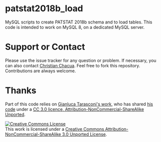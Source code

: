 # patstat2018b_load

MySQL scripts to create PATSTAT 2018b schema and to load tables. This code is intended to work on MySQL 8, on a dedicated MySQL server.

# Support or Contact
Please use the issue tracker for any question or problem. If necessary, you can also contact [Christian Chacua](mailto:christian-mauricio.chacua-delgado@u-bordeaux.fr). 
Feel free to fork this repository. Contributions are always welcome. 

# Thanks

Part of this code relies on [Gianluca Tarasconi's work](http://rawpatentdata.blogspot.com/), who has shared [his code](http://rawpatentdata.blogspot.com/2018/10/patstat-autumn-2018-mysql-upload-scripts.html) under a [CC 3.0 licence, Attribution-NonCommercial-ShareAlike Unported](https://creativecommons.org/licenses/by-nc-sa/3.0/).



[![Creative Commons License](https://i.creativecommons.org/l/by-nc-sa/3.0/88x31.png)](http://creativecommons.org/licenses/by-nc-sa/3.0/)  
This work is licensed under a [Creative Commons Attribution-NonCommercial-ShareAlike 3.0 Unported License](http://creativecommons.org/licenses/by-nc-sa/3.0/).
